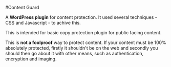 #Content Guard

A **WordPress plugin** for content protection.
It used several techniques - CSS and Javascript - to achive this.

This is intended for basic copy protection plugin for public facing content. 

This is **not a foolproof** way to protect content. If your content must be 100% absolutely protected, firstly it 
shouldn't be on the web and secondly you should then go about it with other means, such as authentication, encryption and imaging. 